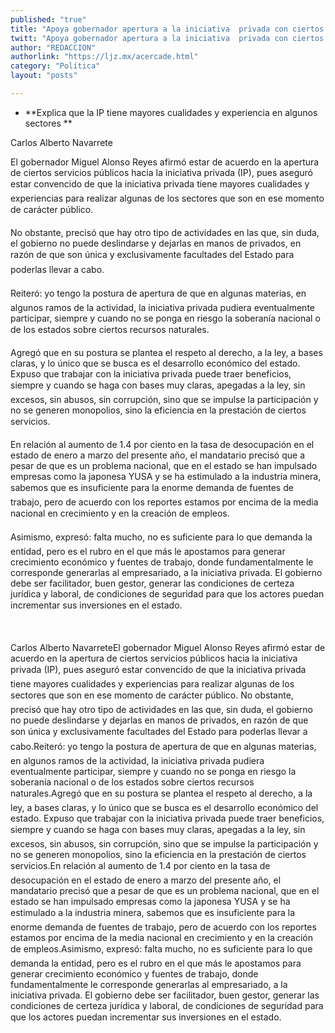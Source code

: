 ```yaml
---
published: "true"
title: "Apoya gobernador apertura a la iniciativa  privada con ciertos servicios públicos"
twitt: "Apoya gobernador apertura a la iniciativa  privada con ciertos servicios públicos"
author: "REDACCION"
authorlink: "https://ljz.mx/acercade.html"
category: "Política"
layout: "posts"

---
```


*   **Explica que la IP tiene mayores cualidades y experiencia en algunos sectores **


  
  
  
  
  



  Carlos Alberto Navarrete



  El gobernador Miguel Alonso Reyes afirmó estar de acuerdo en la apertura de ciertos servicios públicos hacia la iniciativa privada (IP), pues aseguró estar convencido de que la iniciativa privada tiene mayores cualidades y experiencias para realizar algunas de los sectores que son en ese momento de carácter público.



  No obstante, precisó que hay otro tipo de actividades en las que, sin duda, el gobierno no puede deslindarse y dejarlas en manos de privados, en razón de que son única y exclusivamente facultades del Estado para poderlas llevar a cabo.



  Reiteró: yo tengo la postura de apertura de que en algunas materias, en algunos ramos de la actividad, la iniciativa privada pudiera eventualmente participar, siempre y cuando no se ponga en riesgo la soberanía nacional o de los estados sobre ciertos recursos naturales.



  Agregó que en su postura se plantea el respeto al derecho, a la ley, a bases claras, y lo único que se busca es el desarrollo económico del estado. Expuso que trabajar con la iniciativa privada puede traer beneficios, siempre y cuando se haga con bases muy claras, apegadas a la ley, sin excesos, sin abusos, sin corrupción, sino que se impulse la participación y no se generen monopolios, sino la eficiencia en la prestación de ciertos servicios.



  En relación al aumento de 1.4 por ciento en la tasa de desocupación en el estado de enero a marzo del presente año, el mandatario precisó que a pesar de que es un problema nacional, que en el estado se han impulsado empresas como la japonesa YUSA y se ha estimulado a la industria minera, sabemos que es insuficiente para la enorme demanda de fuentes de trabajo, pero de acuerdo con los reportes estamos por encima de la media nacional en crecimiento y en la creación de empleos.



  Asimismo, expresó: falta mucho, no es suficiente para lo que demanda la entidad, pero es el rubro en el que más le apostamos para generar crecimiento económico y fuentes de trabajo, donde fundamentalmente le corresponde generarlas al empresariado, a la iniciativa privada. El gobierno debe ser facilitador, buen gestor, generar las condiciones de certeza jurídica y laboral, de condiciones de seguridad para que los actores puedan incrementar sus inversiones en el estado.



   



  Carlos Alberto NavarreteEl gobernador Miguel Alonso Reyes afirmó estar de acuerdo en la apertura de ciertos servicios públicos hacia la iniciativa privada (IP), pues aseguró estar convencido de que la iniciativa privada tiene mayores cualidades y experiencias para realizar algunas de los sectores que son en ese momento de carácter público. No obstante, precisó que hay otro tipo de actividades en las que, sin duda, el gobierno no puede deslindarse y dejarlas en manos de privados, en razón de que son única y exclusivamente facultades del Estado para poderlas llevar a cabo.Reiteró: yo tengo la postura de apertura de que en algunas materias, en algunos ramos de la actividad, la iniciativa privada pudiera eventualmente participar, siempre y cuando no se ponga en riesgo la soberanía nacional o de los estados sobre ciertos recursos naturales.Agregó que en su postura se plantea el respeto al derecho, a la ley, a bases claras, y lo único que se busca es el desarrollo económico del estado. Expuso que trabajar con la iniciativa privada puede traer beneficios, siempre y cuando se haga con bases muy claras, apegadas a la ley, sin excesos, sin abusos, sin corrupción, sino que se impulse la participación y no se generen monopolios, sino la eficiencia en la prestación de ciertos servicios.En relación al aumento de 1.4 por ciento en la tasa de desocupación en el estado de enero a marzo del presente año, el mandatario precisó que a pesar de que es un problema nacional, que en el estado se han impulsado empresas como la japonesa YUSA y se ha estimulado a la industria minera, sabemos que es insuficiente para la enorme demanda de fuentes de trabajo, pero de acuerdo con los reportes estamos por encima de la media nacional en crecimiento y en la creación de empleos.Asimismo, expresó: falta mucho, no es suficiente para lo que demanda la entidad, pero es el rubro en el que más le apostamos para generar crecimiento económico y fuentes de trabajo, donde fundamentalmente le corresponde generarlas al empresariado, a la iniciativa privada. El gobierno debe ser facilitador, buen gestor, generar las condiciones de certeza jurídica y laboral, de condiciones de seguridad para que los actores puedan incrementar sus inversiones en el estado.

